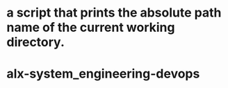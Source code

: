 # a script that prints the absolute path name of the current working directory.
# alx-system_engineering-devops
